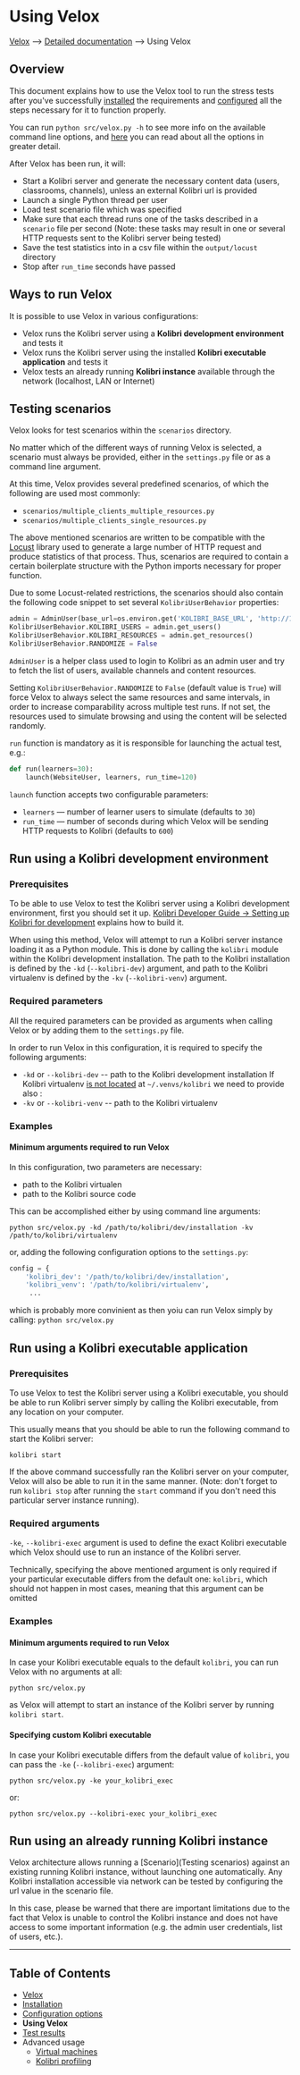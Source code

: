 # Using Velox

[Velox](../README.md) ⟶ [Detailed documentation](../README.md#detailed-documentation) ⟶ Using Velox


## Overview
This document explains how to use the Velox tool to run the stress tests after you've successfully [installed](./installation.md) the requirements and [configured](./configuration-options.md) all the steps necessary for it to function properly.

You can run `python src/velox.py -h`  to see more info on the available command line options, and [here](./configuration-options.md#options-in-detail) you can read about all the options in greater detail.

After Velox has been run, it will:

- Start a Kolibri server and generate the necessary content data (users, classrooms, channels), unless an external Kolibri url is provided
- Launch a single Python thread per user
- Load test scenario file which was specified
- Make sure that each thread runs one of the tasks described in a `scenario` file per second (Note: these tasks may result in one or several HTTP requests sent to the Kolibri server being tested)
- Save the test statistics into in a csv file within the `output/locust` directory
- Stop after `run_time` seconds have passed

## Ways to run Velox
It is possible to use Velox in various configurations:
- Velox runs the Kolibri server using a **Kolibri development environment** and tests it
- Velox runs the Kolibri server using the installed **Kolibri executable application** and tests it
- Velox tests an already running **Kolibri instance** available through the network (localhost, LAN or Internet)

## Testing scenarios

Velox looks for test scenarios within the `scenarios` directory.

No matter which of the different ways of running Velox is selected, a scenario must always be provided, either in the `settings.py` file or as a command line argument.

At this time, Velox provides several predefined scenarios, of which the following are used most commonly:
- `scenarios/multiple_clients_multiple_resources.py`
- `scenarios/multiple_clients_single_resources.py`

The above mentioned scenarios are written to be compatible with the [Locust](https://locust.io/) library used to generate a large number of HTTP request and produce statistics of that process. Thus, scenarios are required to contain a certain boilerplate structure with the Python imports necessary for proper function.

Due to some Locust-related restrictions, the scenarios should also contain the following code snippet to set several `KolibriUserBehavior` properties:

```python
admin = AdminUser(base_url=os.environ.get('KOLIBRI_BASE_URL', 'http://127.0.0.1:8000'))
KolibriUserBehavior.KOLIBRI_USERS = admin.get_users()
KolibriUserBehavior.KOLIBRI_RESOURCES = admin.get_resources()
KolibriUserBehavior.RANDOMIZE = False
```

`AdminUser` is a helper class used to login to Kolibri as an admin user and try to fetch the list of users, available channels and content resources.

Setting `KolibriUserBehavior.RANDOMIZE` to `False` (default value is `True`) will force Velox to  always select the same resources and same intervals, in order to increase comparability across multiple test runs. If not set, the resources used to simulate browsing and using the content will be selected randomly.

`run` function is mandatory as it is responsible for launching the actual test, e.g.:

```python
def run(learners=30):
    launch(WebsiteUser, learners, run_time=120)
```

`launch` function accepts two configurable parameters:
- `learners` — number of learner users to simulate (defaults to `30`)
- `run_time` — number of seconds during which Velox will be sending HTTP requests to Kolibri (defaults to `600`)

## Run using a Kolibri development environment

### Prerequisites
To be able to use Velox to test the Kolibri server using a Kolibri development environment, first you should set it up.  [Kolibri Developer Guide -> Setting up Kolibri for development](http://kolibri-dev.readthedocs.io/en/develop/start/getting_started.html#setting-up-kolibri-for-development) explains how to build it.

When using this method, Velox will attempt to run a Kolibri server instance loading it as a Python module. This is done by calling the `kolibri`  module within the Kolibri development installation. The path to the Kolibri installation is defined by the `-kd` (`--kolibri-dev`) argument, and path to the Kolibri virtualenv is defined by the `-kv` (`--kolibri-venv`) argument.

### Required parameters
All the required parameters can be provided as arguments when calling Velox or by adding them to  the `settings.py` file.

In order to run Velox in this configuration, it is required to specify the following arguments:

- `-kd` or `--kolibri-dev` -- path to the Kolibri development installation
If Kolibri virtualenv [is not located](http://kolibri-dev.readthedocs.io/en/develop/start/getting_started.html#virtual-environment) at `~/.venvs/kolibri` we need to provide also :
- `-kv` or `--kolibri-venv` -- path to the Kolibri virtualenv

### Examples

#### Minimum arguments required to run Velox
In this configuration, two parameters are necessary:
- path to the Kolibri virtualen
- path to the Kolibri source code

This can be accomplished either by using command line arguments:

```python src/velox.py -kd /path/to/kolibri/dev/installation -kv /path/to/kolibri/virtualenv```

or, adding the following configuration options to the `settings.py`:
```python
config = {
    'kolibri_dev': '/path/to/kolibri/dev/installation',
    'kolibri_venv': '/path/to/kolibri/virtualenv',
     ...
```
which is probably more convinient as then yoiu can run Velox simply by calling:
```python src/velox.py```



## Run using a Kolibri executable application

### Prerequisites
To use Velox to test the Kolibri server using a Kolibri executable, you should be able to run Kolibri server simply by calling the Kolibri executable, from any location on your computer.

This usually means that you should be able to run the following command to start the Kolibri server:

```kolibri start```

If the above command successfully ran the Kolibri server on your computer, Velox will also be able to run it in the same manner. (Note: don't forget to run `kolibri stop` after running the `start` command if you don't need this particular server instance running).

### Required arguments

`-ke`, ``--kolibri-exec`` argument is used to define the exact Kolibri executable which Velox should use to run an instance of the Kolibri server.

Technically, specifying the above mentioned argument is only required if your particular executable differs from the default one: `kolibri`, which should not happen in most cases, meaning that this argument can be omitted

### Examples

#### Minimum arguments required to run Velox

In case your Kolibri executable equals to the default `kolibri`, you can run Velox with no arguments at all:

```python src/velox.py```

as Velox will attempt to start an instance of the Kolibri server by running `kolibri start`.

#### Specifying custom Kolibri executable

In case your Kolibri executable differs from the default value of `kolibri`, you can pass the `-ke` (`--kolibri-exec`) argument:

```python src/velox.py -ke your_kolibri_exec```

or:

```python src/velox.py --kolibri-exec your_kolibri_exec```

## Run using an already running Kolibri instance
Velox architecture allows running a [Scenario](Testing scenarios) against an existing running Kolibri instance, without launching one automatically. Any Kolibri installation accessible via network can be tested by configuring the url value in the scenario file.

In this case, please be warned that there are important limitations due to the fact that Velox is unable to control the Kolibri instance and does not have access to some important information (e.g. the admin user credentials, list of users, etc.).

------

## Table of Contents

- [Velox](../README.md)
 - [Installation](./installation.md)
 - [Configuration options](./configuration-options.md)
 - **Using Velox**
 - [Test results](./test-results.md)
 - Advanced usage
   - [Virtual machines](./advanced-usage-vms.md)
   - [Kolibri profiling](./advanced-usage-profiling.md)




